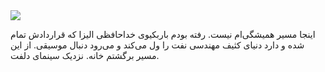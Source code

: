 <!-- 
.. title: پیاده‌روی در دلفت-عصر بیست و سه جون دوهزار و پانزده
.. slug: 2015-06-23-lopen-in-delft
.. date: 2015-06-23 20:14:54 UTC+02:00
.. tags: 
.. category: پیاده‌روی در دلفت
.. link: 
.. description: 
.. type: text
-->

<img src="http://googledrive.com/host/0B8OOfC6oWXEPd242SzNQdWEwdmc" />

اینجا مسیر همیشگی‌ام نیست. رفته بودم باربکیوی خداحافظی الیزا که قراردادش تمام شده و دارد دنیای کثیف مهندسی نفت را ول می‌کند و می‌رود دنبال موسیقی. از این مسیر برگشتم خانه. نزدیک سینمای دلفت.
